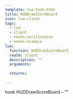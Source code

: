 ```yaml
---
template: lua-hook.html
title: HUDDrawScoreBoard
icon: lua-client
tags:
  - lua
  - client
  - needs-verification
  - needs-example
lua:
  function: HUDDrawScoreBoard
  realm: client
  description: ""
  arguments:
  
  returns:
    
---
```


<div class="lua__search__keywords">
hook HUDDrawScoreBoard &#x2013; ""
</div>
